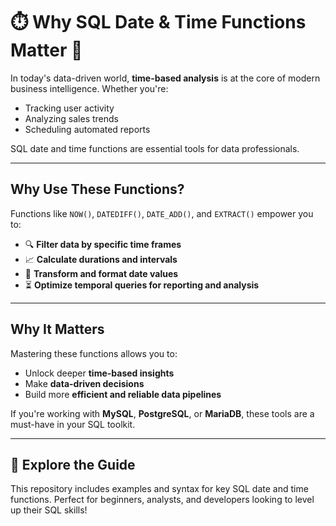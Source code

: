 # ⏱️ Why SQL Date & Time Functions Matter 📅

In today's data-driven world, **time-based analysis** is at the core of modern business intelligence. Whether you're:

- Tracking user activity  
- Analyzing sales trends  
- Scheduling automated reports  

SQL date and time functions are essential tools for data professionals.

---

## Why Use These Functions?

Functions like `NOW()`, `DATEDIFF()`, `DATE_ADD()`, and `EXTRACT()` empower you to:

- 🔍 **Filter data by specific time frames**  
- 📈 **Calculate durations and intervals**  
- 📅 **Transform and format date values**  
- ⏳ **Optimize temporal queries for reporting and analysis**

---

## Why It Matters

Mastering these functions allows you to:

- Unlock deeper **time-based insights**
- Make **data-driven decisions**
- Build more **efficient and reliable data pipelines**

If you're working with **MySQL**, **PostgreSQL**, or **MariaDB**, these tools are a must-have in your SQL toolkit.

---

## 📘 Explore the Guide

This repository includes examples and syntax for key SQL date and time functions. Perfect for beginners, analysts, and developers looking to level up their SQL skills!

